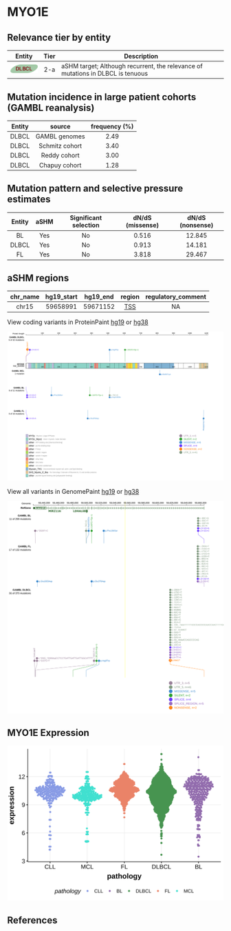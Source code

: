# MYO1E

## Relevance tier by entity

|Entity|Tier|Description                              |
|:------:|:----:|-----------------------------------------|
|![DLBCL](images/icons/DLBCL_tier2.png) |2-a | aSHM target; Although recurrent, the relevance of mutations in DLBCL is tenuous |

## Mutation incidence in large patient cohorts (GAMBL reanalysis)

|Entity|source               |frequency (%)|
|:------:|:---------------------:|:-------------:|
|DLBCL |GAMBL genomes        |2.49         |
|DLBCL |Schmitz cohort       |3.40         |
|DLBCL |Reddy cohort         |3.00         |
|DLBCL |Chapuy cohort        |1.28         |

## Mutation pattern and selective pressure estimates

|Entity|aSHM|Significant selection|dN/dS (missense)|dN/dS (nonsense)|
|:------:|:----:|:---------------------:|:----------------:|:----------------:|
|BL    |Yes |No                   |0.516           |12.845          |
|DLBCL |Yes |No                   |0.913           |14.181          |
|FL    |Yes |No                   |3.818           |29.467          |

## aSHM regions

|chr_name|hg19_start|hg19_end|region                                                                                    |regulatory_comment|
|:--------:|:----------:|:--------:|:------------------------------------------------------------------------------------------:|:------------------:|
|chr15   |59658991  |59671152|[TSS](https://genome.ucsc.edu/s/rdmorin/GAMBL%20hg19?position=chr15%3A59658991%2D59671152)|NA                |


View coding variants in ProteinPaint [hg19](https://morinlab.github.io/LLMPP/GAMBL/MYO1E_protein.html)  or [hg38](https://morinlab.github.io/LLMPP/GAMBL/MYO1E_protein_hg38.html)

![](images/proteinpaint/MYO1E_NM_004998.svg)

View all variants in GenomePaint [hg19](https://morinlab.github.io/LLMPP/GAMBL/MYO1E.html)  or [hg38](https://morinlab.github.io/LLMPP/GAMBL/MYO1E_hg38.html)

![](images/proteinpaint/MYO1E.svg)

## MYO1E Expression
![](images/gene_expression/MYO1E_by_pathology.svg)
<!-- ORIGIN: Unknown -->

## References
